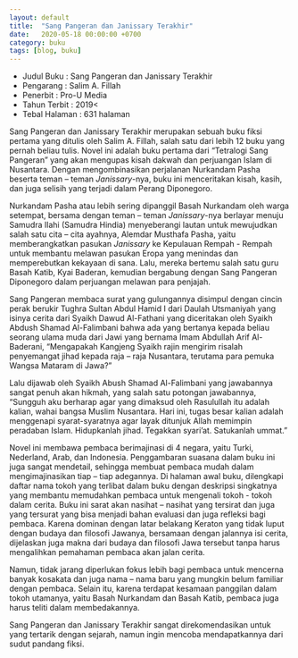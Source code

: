 ```yaml
---
layout: default
title:  "Sang Pangeran dan Janissary Terakhir"
date:   2020-05-18 00:00:00 +0700
category: buku
tags: [blog, buku]
---
```

- Judul Buku : Sang Pangeran dan Janissary Terakhir
- Pengarang	: Salim A. Fillah
- Penerbit : Pro-U Media
- Tahun Terbit : 2019<
- Tebal Halaman : 631 halaman


Sang Pangeran dan Janissary Terakhir merupakan sebuah buku fiksi pertama yang ditulis oleh Salim A. Fillah, salah satu dari lebih 12 buku yang pernah beliau tulis. Novel ini adalah buku pertama dari “Tetralogi Sang Pangeran” yang akan mengupas kisah dakwah dan perjuangan Islam di Nusantara. Dengan mengombinasikan perjalanan Nurkandam Pasha  beserta teman – teman *Janissary*-nya, buku ini menceritakan kisah, kasih, dan juga selisih yang terjadi dalam Perang Diponegoro.

Nurkandam Pasha atau lebih sering dipanggil Basah Nurkandam oleh warga setempat, bersama dengan teman – teman *Janissary*-nya berlayar menuju Samudra Ilahi (Samudra Hindia) menyeberangi lautan untuk mewujudkan salah satu cita – cita ayahnya, Alemdar Musthafa Pasha, yaitu memberangkatkan pasukan *Janissary* ke Kepulauan Rempah - Rempah untuk membantu melawan pasukan Eropa yang menindas dan  memperebutkan kekayaan di sana. Lalu, mereka bertemu salah satu guru Basah Katib, Kyai Baderan, kemudian bergabung dengan Sang Pangeran Diponegoro dalam perjuangan melawan para penjajah.

Sang Pangeran membaca surat yang gulungannya disimpul dengan cincin perak berukir Tughra Sultan Abdul Hamid I dari Daulah Utsmaniyah yang isinya cerita dari Syaikh Dawud Al-Fathani yang diceritakan oleh Syaikh Abdush Shamad Al-Falimbani bahwa ada yang bertanya kepada beliau seorang ulama muda dari Jawi yang bernama Imam Abdullah Arif Al-Baderani, “Mengapakah Kangjeng Syaikh rajin mengirim risalah penyemangat jihad kepada raja – raja Nusantara, terutama para pemuka Wangsa Mataram di Jawa?”

Lalu dijawab oleh Syaikh Abush Shamad Al-Falimbani yang jawabannya sangat penuh akan hikmah, yang salah satu potongan jawabannya, “Sungguh aku berharap agar yang dimaksud oleh Rasulullah itu adalah kalian, wahai bangsa Muslim Nusantara. Hari ini, tugas besar kalian adalah menggenapi syarat-syaratnya agar layak ditunjuk Allah memimpin peradaban Islam. Hidupkanlah jihad. Tegakkan syari’at. Satukanlah ummat.” 

Novel ini membawa pembaca berimajinasi di 4 negara, yaitu Turki, Nederland, Arab, dan Indonesia. Penggambaran suasana dalam buku ini juga sangat mendetail, sehingga membuat pembaca mudah dalam mengimajinasikan tiap – tiap adegannya. Di halaman awal buku, dilengkapi daftar nama tokoh yang terlibat dalam buku dengan deskripsi singkatnya yang membantu memudahkan pembaca untuk mengenali tokoh - tokoh dalam cerita. Buku ini sarat akan nasihat – nasihat yang tersirat dan juga yang tersurat yang bisa menjadi bahan evaluasi dan juga refleksi bagi pembaca. Karena dominan dengan latar belakang Keraton yang tidak luput dengan budaya dan filosofi Jawanya, bersamaan dengan jalannya isi cerita, dijelaskan juga makna dari budaya dan filosofi Jawa tersebut tanpa harus mengalihkan pemahaman pembaca akan jalan cerita.

Namun, tidak jarang diperlukan fokus lebih bagi pembaca untuk mencerna banyak kosakata dan juga nama – nama baru yang mungkin belum familiar dengan pembaca. Selain itu, karena terdapat kesamaan panggilan dalam tokoh utamanya, yaitu Basah Nurkandam dan Basah Katib, pembaca juga harus teliti dalam membedakannya.

Sang Pangeran dan Janissary Terakhir sangat direkomendasikan untuk yang tertarik dengan sejarah, namun ingin mencoba mendapatkannya dari sudut pandang fiksi.



